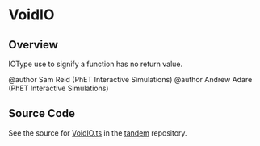 # VoidIO

## Overview

IOType use to signify a function has no return value.

@author Sam Reid (PhET Interactive Simulations)
@author Andrew Adare (PhET Interactive Simulations)



## Source Code

See the source for [VoidIO.ts](https://github.com/phetsims/tandem/blob/main/js/types/VoidIO.ts) in the [tandem](https://github.com/phetsims/tandem) repository.
